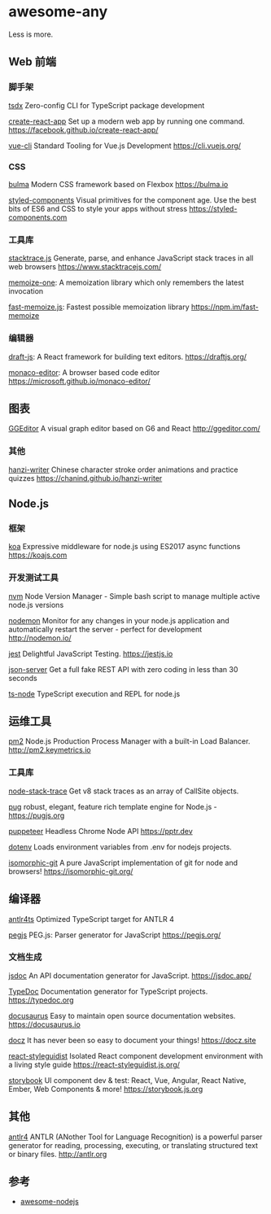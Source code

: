 # awesome-any

Less is more.


## Web 前端

### 脚手架

[tsdx](https://github.com/palmerhq/tsdx) Zero-config CLI for TypeScript package development

[create-react-app](https://github.com/facebook/create-react-app) Set up a modern web app by running one command. https://facebook.github.io/create-react-app/

[vue-cli](https://github.com/vuejs/vue-cli) Standard Tooling for Vue.js Development https://cli.vuejs.org/

### CSS

[bulma](https://github.com/jgthms/bulma) Modern CSS framework based on Flexbox https://bulma.io 

[styled-components](https://github.com/styled-components/styled-components) Visual primitives for the component age. Use the best bits of ES6 and CSS to style your apps without stress https://styled-components.com 


### 工具库

[stacktrace.js](https://github.com/stacktracejs/stacktrace.js) Generate, parse, and enhance JavaScript stack traces in all web browsers https://www.stacktracejs.com/ 

[memoize-one](https://github.com/alexreardon/memoize-one): A memoization library which only remembers the latest invocation 

[fast-memoize.js](https://github.com/caiogondim/fast-memoize.js):  Fastest possible memoization library https://npm.im/fast-memoize 


### 编辑器

[draft-js](https://github.com/facebook/draft-js): A React framework for building text editors. https://draftjs.org/ 

[monaco-editor](https://github.com/microsoft/monaco-editor): A browser based code editor https://microsoft.github.io/monaco-editor/ 


## 图表

[GGEditor](https://github.com/gaoli/GGEditor) A visual graph editor based on G6 and React http://ggeditor.com/ 

### 其他

[hanzi-writer](https://github.com/chanind/hanzi-writer) Chinese character stroke order animations and practice quizzes https://chanind.github.io/hanzi-writer 


## Node.js


### 框架

[koa](https://github.com/koajs/koa) Expressive middleware for node.js using ES2017 async functions https://koajs.com 

### 开发测试工具

[nvm](https://github.com/creationix/nvm) Node Version Manager - Simple bash script to manage multiple active node.js versions 

[nodemon](https://github.com/remy/nodemon) Monitor for any changes in your node.js application and automatically restart the server - perfect for development http://nodemon.io/ 

[jest](https://github.com/facebook/jest) Delightful JavaScript Testing. https://jestjs.io 

[json-server](https://github.com/typicode/json-server) Get a full fake REST API with zero coding in less than 30 seconds  

[ts-node](https://github.com/TypeStrong/ts-node) TypeScript execution and REPL for node.js 

## 运维工具

[pm2](https://github.com/Unitech/pm2) Node.js Production Process Manager with a built-in Load Balancer. http://pm2.keymetrics.io 

### 工具库

[node-stack-trace](https://github.com/felixge/node-stack-trace) Get v8 stack traces as an array of CallSite objects. 

[pug](https://github.com/pugjs/pug) robust, elegant, feature rich template engine for Node.js - <https://pugjs.org> 

[puppeteer](https://github.com/GoogleChrome/puppeteer) Headless Chrome Node API https://pptr.dev 

[dotenv](https://github.com/motdotla/dotenv) Loads environment variables from .env for nodejs projects. 


[isomorphic-git](https://github.com/isomorphic-git/isomorphic-git) A pure JavaScript implementation of git for node and browsers! https://isomorphic-git.org/ 

## 编译器

[antlr4ts](https://github.com/tunnelvisionlabs/antlr4ts) Optimized TypeScript target for ANTLR 4 

[pegjs](https://github.com/pegjs/pegjs) PEG.js: Parser generator for JavaScript https://pegjs.org/ 


### 文档生成


[jsdoc](https://github.com/jsdoc/jsdoc) An API documentation generator for JavaScript. https://jsdoc.app/ 

[TypeDoc](https://github.com/TypeStrong/TypeDoc) Documentation generator for TypeScript projects. https://typedoc.org 

[docusaurus](https://github.com/facebook/docusaurus) Easy to maintain open source documentation websites. https://docusaurus.io 

[docz](https://github.com/pedronauck/docz) It has never been so easy to document your things! https://docz.site 

[react-styleguidist](https://github.com/styleguidist/react-styleguidist) Isolated React component development environment with a living style guide https://react-styleguidist.js.org/ 

[storybook](https://github.com/storybookjs/storybook) UI component dev & test: React, Vue, Angular, React Native, Ember, Web Components & more! https://storybook.js.org 


## 其他

[antlr4](https://github.com/antlr/antlr4) ANTLR (ANother Tool for Language Recognition) is a powerful parser generator for reading, processing, executing, or translating structured text or binary files. http://antlr.org 

## 参考

* [awesome-nodejs](https://github.com/sindresorhus/awesome-nodejs#command-line-utilities)
